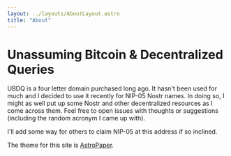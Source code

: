 ```yaml
---
layout: ../layouts/AboutLayout.astro
title: "About"
---
```


# Unassuming Bitcoin & Decentralized Queries

UBDQ is a four letter domain purchased long ago. It hasn't been used for much and I decided to use it recently for NIP-05 Nostr names. In doing so, I might as well put up some Nostr and other decentralized resources as I come across them. Feel free to open issues with thoughts or suggestions (including the random acronym I came up with).

I'll add some way for others to claim NIP-05 at this address if so inclined.

The theme for this site is [AstroPaper](https://astro-paper.pages.dev/).
